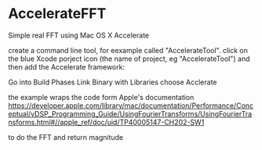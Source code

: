# AccelerateFFT
Simple real FFT using Mac OS X Accelerate

create a command line tool, for eexample called "AccelerateTool". click on the blue Xcode porject icon (the name of project, eg "AccelerateTool") and then add the Accelerate framework:

Go into Build Phases 
Link Binary with Libraries
choose Acclerate

the example wraps the code form Apple's documentation
https://developer.apple.com/library/mac/documentation/Performance/Conceptual/vDSP_Programming_Guide/UsingFourierTransforms/UsingFourierTransforms.html#//apple_ref/doc/uid/TP40005147-CH202-SW1

to do the FFT and return magnitude



